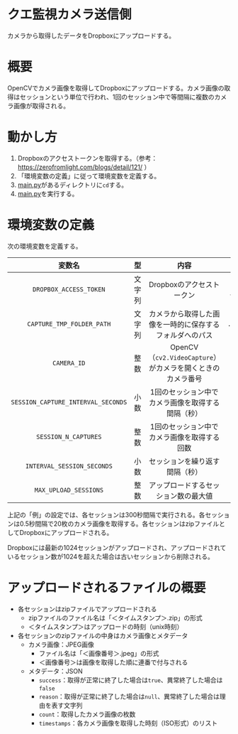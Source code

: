 # クエ監視カメラ送信側

カメラから取得したデータをDropboxにアップロードする。

# 概要

OpenCVでカメラ画像を取得してDropboxにアップロードする。カメラ画像の取得はセッションという単位で行われ、1回のセッション中で等間隔に複数のカメラ画像が取得される。

# 動かし方

1. Dropboxのアクセストークンを取得する。（参考：https://zerofromlight.com/blogs/detail/121/ ）
2. 「環境変数の定義」に従って環境変数を定義する。
3. [main.py](./main.py)があるディレクトリに`cd`する。
4. [main.py](./main.py)を実行する。

# 環境変数の定義

次の環境変数を定義する。

|                変数名                 |  型  |                    内容                     |         例         |
|:----------------------------------:|:---:|:-----------------------------------------:|:-----------------:|
|       `DROPBOX_ACCESS_TOKEN`       | 文字列 |             Dropboxのアクセストークン              |  （取得したアクセストークン）   |
|     `CAPTURE_TMP_FOLDER_PATH`      | 文字列 |       カメラから取得した画像を一時的に保存するフォルダへのパス        | `./__capture_tmp` |
|            `CAMERA_ID`             | 整数  | OpenCV（`cv2.VideoCapture`）がカメラを開くときのカメラ番号 |        `0`        |
| `SESSION_CAPTURE_INTERVAL_SECONDS` | 小数  |         1回のセッション中でカメラ画像を取得する間隔（秒）         |       `0.5`       |
|        `SESSION_N_CAPTURES`        | 整数  |          1回のセッション中でカメラ画像を取得する回数           |       `20`        |
|     `INTERVAL_SESSION_SECONDS`     | 小数  |              セッションを繰り返す間隔（秒）              |       `300`       |
|       `MAX_UPLOAD_SESSIONS`        | 整数  |            アップロードするセッション数の最大値             |      `1024`       |

上記の「例」の設定では、各セッションは300秒間隔で実行される。各セッションは0.5秒間隔で20枚のカメラ画像を取得する。各セッションはzipファイルとしてDropboxにアップロードされる。

Dropboxには最新の1024セッションがアップロードされ、アップロードされているセッション数が1024を超えた場合は古いセッションから削除される。

# アップロードされるファイルの概要

- 各セッションはzipファイルでアップロードされる
    - zipファイルのファイル名は「＜タイムスタンプ＞.zip」の形式
    - ＜タイムスタンプ＞はアップロードの時刻（unix時刻）
- 各セッションのzipファイルの中身はカメラ画像とメタデータ
    - カメラ画像：JPEG画像
        - ファイル名は「＜画像番号＞.jpeg」の形式
        - ＜画像番号＞は画像を取得した順に連番で付与される
    - メタデータ：JSON
        - `success`：取得が正常に終了した場合は`true`、異常終了した場合は`false`
        - `reason`：取得が正常に終了した場合は`null`、異常終了した場合は理由を表す文字列
        - `count`：取得したカメラ画像の枚数
        - `timestamps`：各カメラ画像を取得した時刻（ISO形式）のリスト
    